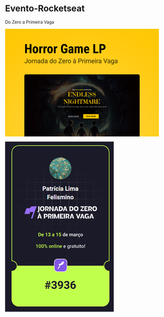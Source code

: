 # Evento-Rocketseat
Do Zero a Primeira Vaga

![Evento-Rocketseat](https://github.com/Patricia17991/Evento-Rocketseat/blob/main/Lading-page/src/assets/Cover.png?raw=true)


![Evento-Rocketseat](https://github.com/Patricia17991/Evento-Rocketseat/blob/main/Lading-page/src/assets/Captura%20de%20Tela%20(137).png?raw=true)
